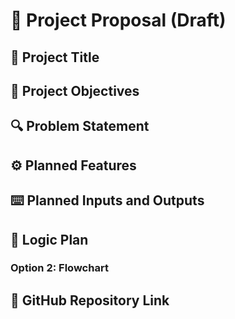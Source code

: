 # 📌 Project Proposal (Draft)

## 📝 Project Title  


## 🎯 Project Objectives  


## 🔍 Problem Statement  


## ⚙️ Planned Features  


## ⌨️ Planned Inputs and Outputs  


## 🧠 Logic Plan  


### Option 2: Flowchart  


## 📂 GitHub Repository Link  



